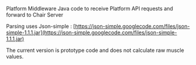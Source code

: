 Platform Middleware
Java code to receive Platform API requests and forward to Chair Server

Parsing uses Json-simple : [https://json-simple.googlecode.com/files/json-simple-1.1.1.jar](https://json-simple.googlecode.com/files/json-simple-1.1.1.jar)

The current version is prototype code and does not calculate raw muscle values.
